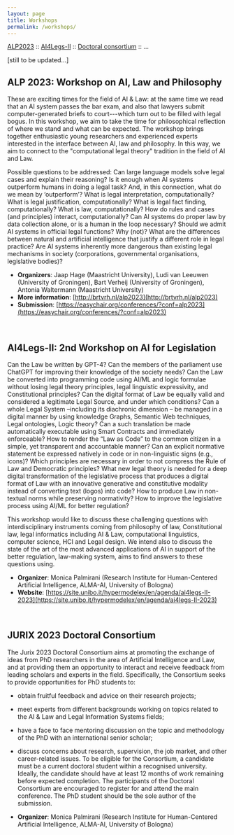 ```yaml
---
layout: page
title: Workshops
permalink: /workshops/
---
```


[ALP2023](#alp-2023-workshop-on-ai-law-and-philosophy) :: [AI4Legs-II](#ai4legs-ii-2nd-workshop-on-ai-for-legislation) :: [Doctoral consortium](#jurix-2023-doctoral-consortium) :: ...

[still to be updated...]

## ALP 2023: Workshop on AI, Law and Philosophy

These are exciting times for the field of AI & Law: at the same time we read that an AI system passes the bar exam, and also that lawyers submit computer-generated briefs to court---which turn out to be filled with legal bogus. In this workshop, we aim to take the time for philosophical reflection of where we stand and what can be expected. The workshop brings together enthusiastic young researchers and experienced experts interested in the interface between AI, law and philosophy. In this way, we aim to connect to the "computational legal theory" tradition in the field of AI and Law. 

Possible questions to be addressed: Can large language models solve legal cases and explain their reasoning? Is it enough when AI systems outperform humans in doing a legal task? And, in this connection, what do we mean by ‘outperform’? What is legal interpretation, computationally? What is legal justification, computationally? What is legal fact finding, computationally? What is law, computationally? How do rules and cases (and principles) interact, computationally? Can AI systems do proper law by data collection alone, or is a human in the loop necessary? Should we admit AI systems in official legal functions? Why (not)? What are the differences between natural and artificial intelligence that justify a different role in legal practice? Are AI systems inherently more dangerous than existing legal mechanisms in society (corporations, governmental organisations, legislative bodies)? 

- **Organizers**: Jaap Hage (Maastricht University), Ludi van Leeuwen (University of Groningen), Bart Verheij (University of Groningen), Antonia Waltermann (Maastricht University)
- **More information**: [http://brtvrh.nl/alp2023](http://brtvrh.nl/alp2023)
- **Submission**: [https://easychair.org/conferences/?conf=alp2023](https://easychair.org/conferences/?conf=alp2023)

<br/>

## AI4Legs-II: 2nd Workshop on AI for Legislation

Can the Law be written by GPT-4? Can the members of the parliament use ChatGPT for improving their knowledge of the society needs? Can the Law be converted into programming code using AI/ML and logic formulae without losing legal theory principles, legal linguistic expressivity, and Constitutional principles? Can the digital format of Law be equally valid and considered a legitimate Legal Source, and under which conditions? Can a whole Legal System –including its diachronic dimension – be managed in a digital manner by using knowledge Graphs, Semantic Web techniques, Legal ontologies, Logic theory? Can a such translation be made automatically executable using Smart Contracts and immediately enforceable? How to render the “Law as Code” to the common citizen in a simple, yet transparent and accountable manner? Can an explicit normative statement be expressed natively in code or in non-linguistic signs (e.g., icons)? Which principles are necessary in order to not compress the Rule of Law and Democratic principles? What new legal theory is needed for a deep digital transformation of the legislative process that produces a digital format of Law with an innovative generative and constitutive modality instead of converting text (logos) into code? How to produce Law in non-textual norms while preserving normativity? How to improve the legislative process using AI/ML for better regulation?

This workshop would like to discuss these challenging questions with interdisciplinary instruments coming from philosophy of law, Constitutional law, legal informatics including AI & Law, computational linguistics, computer science, HCI and Legal design. We intend also to discuss the state of the art of the most advanced applications of AI in support of the better regulation, law-making system, aims to find answers to these questions using.

- **Organizer**: Monica Palmirani (Research Institute for Human-Centered Artificial Intelligence, ALMA-AI, University of Bologna)
- **Website**: [https://site.unibo.it/hypermodelex/en/agenda/ai4legs-II-2023](https://site.unibo.it/hypermodelex/en/agenda/ai4legs-II-2023)

<br/>

## JURIX 2023 Doctoral Consortium

The Jurix 2023 Doctoral Consortium aims at promoting the exchange of ideas from PhD researchers in the area of Artificial Intelligence and Law, and at providing them an opportunity to interact and receive feedback from leading scholars and experts in the field. Specifically, the Consortium seeks to provide opportunities for PhD students to:
- obtain fruitful feedback and advice on their research projects;
- meet experts from different backgrounds working on topics related to the AI & Law and Legal Information Systems fields;
- have a face to face mentoring discussion on the topic and methodology of the PhD with an international senior scholar;
- discuss concerns about research, supervision, the job market, and other career-related issues.
To be eligible for the Consortium, a candidate must be a current doctoral student within a recognised university. Ideally, the candidate should have at least 12 months of work remaining before expected completion. The participants of the Doctoral Consortium are encouraged to register for and attend the main conference. The PhD student should be the sole author of the submission.

- **Organizer**: Monica Palmirani (Research Institute for Human-Centered Artificial Intelligence, ALMA-AI, University of Bologna)


